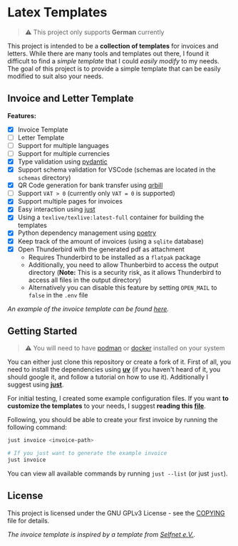 # Latex Templates

> :warning: This project only supports **German** currently

This project is intended to be a **collection of templates** for invoices and letters. While there are many tools and templates out there, I found it difficult to find a _simple template_ that I could _easily modify_ to my needs. The goal of this project is to provide a simple template that can be easily modified to suit also your needs.

## Invoice and Letter Template

**Features:**

- [x] Invoice Template
- [ ] Letter Template
- [ ] Support for multiple languages
- [ ] Support for multiple currencies
- [x] Type validation using [pydantic](https://docs.pydantic.dev)
- [x] Support schema validation for VSCode (schemas are located in the `schemas` directory)
- [x] QR Code generation for bank transfer using [qrbill](https://ctan.org/pkg/qrbill)
- [ ] Support `VAT > 0` (currently only `VAT = 0` is supported)
- [x] Support multiple pages for invoices
- [x] Easy interaction using [just](https://just.systems/man/en/)
- [x] Using a `texlive/texlive:latest-full` container for building the templates
- [x] Python dependency management using [poetry](https://python-poetry.org)
- [x] Keep track of the amount of invoices (using a `sqlite` database)
- [x] Open Thunderbird with the generated pdf as attachment
  - Requires Thunderbird to be installed as a `flatpak` package
  - Additionally, you need to allow Thunberbird to access the output directory (**Note:** This is a security risk, as it allows Thunderbird to access all files in the output directory)
  - Alternatively you can disable this feature by setting `OPEN_MAIL` to `false` in the `.env` file

_An example of the invoice template can be found [here](data/invoices/example.pdf)._

## Getting Started

> :warning: You will need to have [podman](https://podman.io) or [docker](https://www.docker.com) installed on your system

You can either just clone this repository or create a fork of it. First of all, you need to install the dependencies using **[uv](https://github.com/astral-sh/uv)** (if you haven't heard of it, you should google it, and follow a tutorial on how to use it). Additionally I suggest using **[just](https://just.systems/man/en/)**.

For initial testing, I created some example configuration files. If you want **to customize the templates** to your needs, I suggest **reading this [file](example/README.md)**.

Following, you should be able to create your first invoice by running the following command:

```bash
just invoice <invoice-path>

# If you just want to generate the example invoice
just invoice
```

You can view all available commands by running `just --list` (or just `just`).

## License

This project is licensed under the GNU GPLv3 License - see the [COPYING](COPYING) file for details.

_The invoice template is inspired by a template from [Selfnet e.V.](https://www.selfnet.de/)._
